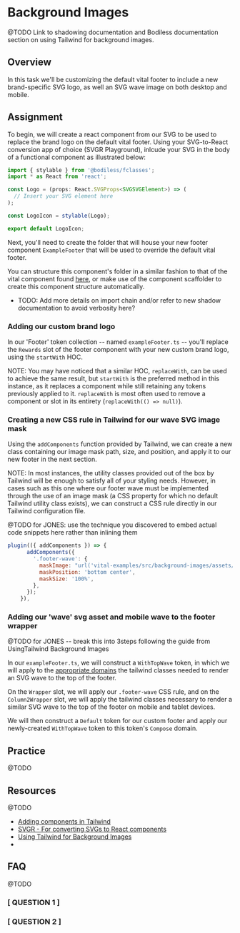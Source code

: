 # Background Images

<!-- OPENING NOTE & REMINDER TO THE DEVELOPERS:

    - The most important thing in these curriculum lessons is INFORMATION.
      - Do not worry about prettiness (e.g., formatting) or spelling/punctuation.
        The technical writer will take these and clean them up later.
    - Some tasks may not need to use all the sections listed below, and that is ok.
-->

<!-- INTRODUCTION

    Use this section to _introduce_ the topic/task.
    What this looks like may differ depending on the task.

    - Keep in mind that the next section is the "Overview," which will describe what you are doing,
      and why.
      So, this should set up the reader for what they'll read in the "Overview," and provide them
      with any necessary context.
    - For example, you could provide links to any resources necessary/beneficial to getting started.
    - Don't use an "Introduction" header — just roll into your intro.
-->

@TODO Link to shadowing documentation and Bodiless documentation section on using Tailwind for background images.

## Overview

<!-- Describe what you'll be doing in this task and why (if relevant). -->
In this task we'll be customizing the default vital footer to include a new brand-specific SVG logo, as well an SVG wave image on both desktop and mobile.

## Assignment

<!--
    Explain, using Bodiless terminology, how a developer should accomplish this task.

    - Feel free to reference other documents or examples.
      - If there aren't existing examples showcasing what you want, then provide some.
      - If there isn't documentation discussing a particular topic or detail that is relevant to
        your task, you may need to write it and add it to the appropriate location in documentation.
        - Ultimately, this curriculum should just be an onboarding tool, and all the _actual_
          documentation should live outside of this curriculum and be in its appropriate place. This
          curriculum can then link to any of that relevant documentation.
-->
To begin, we will create a react component from our SVG to be used to replace the brand logo on the default vital footer. Using your SVG-to-React conversion app of choice (SVGR Playground), inlcude your SVG in the body of a functional component as illustrated below:

```jsx
import { stylable } from '@bodiless/fclasses';
import * as React from 'react';

const Logo = (props: React.SVGProps<SVGSVGElement>) => (
  // Insert your SVG element here
);

const LogoIcon = stylable(Logo);

export default LogoIcon;

```

Next, you'll need to create the folder that will house your new footer component `ExampleFooter` that will be used to override the default vital footer.

You can structure this component's folder in a similar fashion to that of the vital component found [here](packages/vital-layout/src/components/Footer), or make use of the component scaffolder to create this component structure automatically.

- TODO: Add more details on import chain and/or refer to new shadow documentation to avoid verbosity here?

### Adding our custom brand logo

In our 'Footer' token collection -- named `exampleFooter.ts` -- you'll replace the `Rewards` slot of the footer component with your new custom brand logo, using the `startWith` HOC.

NOTE: You may have noticed that a similar HOC, `replaceWith`, can be used to achieve the same result, but `startWith` is the preferred method in this instance, as it replaces a component while still retaining any tokens previously applied to it. `replaceWith` is most often used to remove a component or slot in its entirety (`replaceWith(() => null)`).

### Creating a new CSS rule in Tailwind for our wave SVG image mask

Using the `addComponents` function provided by Tailwind, we can create a new class containing our image mask path, size, and position, and apply it to our new footer in the next section.

NOTE: In most instances, the utility classes provided out of the box by Tailwind will be enough to satisfy all of your styling needs. However, in cases such as this one where our footer wave must be implemented through the use of an image mask (a CSS property for which no default Tailwind utility class exists), we can construct a CSS rule directly in our Tailwind configuration file.

@TODO for JONES: use the technique you discovered to embed actual code snippets here rather than inlining them

```js
plugin(({ addComponents }) => {
      addComponents({
        '.footer-wave': {
          maskImage: "url('vital-examples/src/background-images/assets/images/desktopwave.svg')",
          maskPosition: 'bottom center',
          maskSize: '100%',
        },
      });
    }),

```

### Adding our 'wave' svg asset and mobile wave to the footer wrapper

@TODO for JONES -- break this into 3steps following the guide from UsingTailwind Background Images

In our `exampleFooter.ts`, we will construct a `WithTopWave` token, in which we will apply to the [appropriate domains](https://johnsonandjohnson.github.io/Bodiless-JS/#/VitalDesignSystem/Components/VitalElements/Tokens/TokenDomains?id=token-domains) the tailwind classes needed to render an SVG wave to the top of the footer.

On the `Wrapper` slot, we will apply our `.footer-wave` CSS rule, and on the `Column2Wrapper` slot, we will apply the tailwind classes necessary to render a similar SVG wave to the top of the footer on mobile and tablet devices.

 We will then construct a `Default` token for our custom footer and apply our newly-created `WithTopWave` token to this token's `Compose` domain.

## Practice

@TODO

<!--
    Come up with a new task for the reader to perform that is similar in nature to the lesson they
    just completed, allowing them to practice what they've learned.
-->

## Resources

@TODO

- [Adding components in Tailwind](https://tailwindcss.com/docs/plugins#adding-components)
- [SVGR - For converting SVGs to React components](https://react-svgr.com/playground/)
- [Using Tailwind for Background Images](https://johnsonandjohnson.github.io/Bodiless-JS/#/Development/Guides/BuildingSites/TailwindGuide?id=using-tailwind-for-background-images)
-

<!--
    Link to any resources you found/used to help you accomplish this task.

    - Link to pages/sections within the Bodiless documentation or the API docs.

    TIP: When searching for resources in the Bodiless documentation, don't rely on the Docsify
         search; instead, use the search in VS Code.
-->

## FAQ

@TODO

<!--
    If you remember any of the questions you had when completing this task — or can think of any
    questions a new developer may have — document the Questions and Answers here.
-->

### [ QUESTION 1 ]

<!-- Answer to QUESTION 1 -->

### [ QUESTION 2 ]

<!-- Answer to QUESTION 2 -->